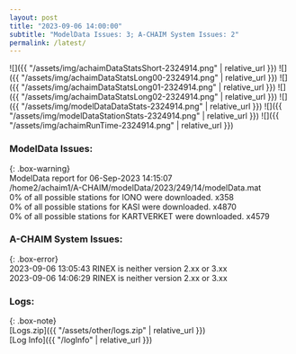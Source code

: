 ```yaml
---
layout: post
title: "2023-09-06 14:00:00"
subtitle: "ModelData Issues: 3; A-CHAIM System Issues: 2"
permalink: /latest/
---
```


![]({{ "/assets/img/achaimDataStatsShort-2324914.png" | relative_url }})
![]({{ "/assets/img/achaimDataStatsLong00-2324914.png" | relative_url }})
![]({{ "/assets/img/achaimDataStatsLong01-2324914.png" | relative_url }})
![]({{ "/assets/img/achaimDataStatsLong02-2324914.png" | relative_url }})
![]({{ "/assets/img/modelDataDataStats-2324914.png" | relative_url }})
![]({{ "/assets/img/modelDataStationStats-2324914.png" | relative_url }})
![]({{ "/assets/img/achaimRunTime-2324914.png" | relative_url }})


### ModelData Issues:  
  
{: .box-warning}  
 ModelData report for 06-Sep-2023 14:15:07   
 /home2/achaim1/A-CHAIM/modelData/2023/249/14/modelData.mat   
 0% of all possible stations for IONO were downloaded. x358   
 0% of all possible stations for KASI were downloaded. x4870   
 0% of all possible stations for KARTVERKET were downloaded. x4579   
  
### A-CHAIM System Issues:  
  
{: .box-error}  
2023-09-06 13:05:43 RINEX is neither version 2.xx or 3.xx  
2023-09-06 14:06:29 RINEX is neither version 2.xx or 3.xx  

### Logs:  
  
{: .box-note}  
[Logs.zip]({{ "/assets/other/logs.zip" | relative_url }})  
[Log Info]({{ "/logInfo" | relative_url }})  

